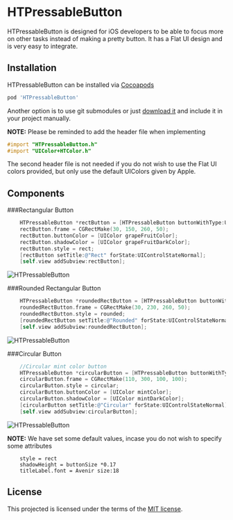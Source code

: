 HTPressableButton
==============
HTPressableButton is designed for iOS developers to be able to focus more on other tasks instead of making a pretty button. It has a Flat UI design and is very easy to integrate.


Installation
-------------------
HTPressableButton can be installed via [Cocoapods](http://cocoapods.org/)

```ruby
pod 'HTPressableButton'
```

Another option is to use git submodules or just [download it](https://github.com/Grouper/FlatUIKit/archive/master.zip) and include it in your project manually.

**NOTE:** Please be reminded to add the header file when implementing

```objective-c
#import "HTPressableButton.h"
#import "UIColor+HTColor.h"
```

The second header file is not needed if you do not wish to use the Flat UI colors provided, but only use the default UIColors given by Apple.

Components
-------------------
###Rectangular Button
```objective-c
    HTPressableButton *rectButton = [HTPressableButton buttonWithType:UIButtonTypeCustom];
    rectButton.frame = CGRectMake(30, 150, 260, 50);
    rectButton.buttonColor = [UIColor grapeFruitColor];
    rectButton.shadowColor = [UIColor grapeFruitDarkColor];
    rectButton.style = rect;
    [rectButton setTitle:@"Rect" forState:UIControlStateNormal];
    [self.view addSubview:rectButton];
```

![HTPressableButton](https://raw.githubusercontent.com/herinkc/HTPressableButton/master/READMEImages/RectButtonImage.gif?token=3966522__eyJzY29wZSI6IlJhd0Jsb2I6aGVyaW5rYy9IVFByZXNzYWJsZUJ1dHRvbi9tYXN0ZXIvUkVBRE1FSW1hZ2VzL1JlY3RCdXR0b25JbWFnZS5naWYiLCJleHBpcmVzIjoxMzk4OTY0NDg0fQ%3D%3D--f8882a05961b42509cb76cadc33bff716248e584)


###Rounded Rectangular Button
```objective-c
    HTPressableButton *roundedRectButton = [HTPressableButton buttonWithType:UIButtonTypeCustom];
    roundedRectButton.frame = CGRectMake(30, 230, 260, 50);
    roundedRectButton.style = rounded;
    [roundedRectButton setTitle:@"Rounded" forState:UIControlStateNormal];
    [self.view addSubview:roundedRectButton];
```

![HTPressableButton](https://raw.githubusercontent.com/herinkc/HTPressableButton/master/READMEImages/RoundedRectButtonImage.gif?token=3966522__eyJzY29wZSI6IlJhd0Jsb2I6aGVyaW5rYy9IVFByZXNzYWJsZUJ1dHRvbi9tYXN0ZXIvUkVBRE1FSW1hZ2VzL1JvdW5kZWRSZWN0QnV0dG9uSW1hZ2UuZ2lmIiwiZXhwaXJlcyI6MTM5ODk2NDYzMn0%3D--4049b9f971c220426b67c8e6b812d6a163a04e8a)


###Circular Button
```objective-c
    //Circular mint color button
    HTPressableButton *circularButton = [HTPressableButton buttonWithType:UIButtonTypeCustom];
    circularButton.frame = CGRectMake(110, 300, 100, 100);
    circularButton.style = circular;
    circularButton.buttonColor = [UIColor mintColor];
    circularButton.shadowColor = [UIColor mintDarkColor];
    [circularButton setTitle:@"Circular" forState:UIControlStateNormal];
    [self.view addSubview:circularButton];
```

![HTPressableButton](https://raw.githubusercontent.com/herinkc/HTPressableButton/master/READMEImages/CircularButtonImage.gif?token=3966522__eyJzY29wZSI6IlJhd0Jsb2I6aGVyaW5rYy9IVFByZXNzYWJsZUJ1dHRvbi9tYXN0ZXIvUkVBRE1FSW1hZ2VzL0NpcmNsZUJ1dHRvbkltYWdlLmdpZiIsImV4cGlyZXMiOjEzOTg5NjQ2MTN9--c1d65c71dbeed8a9f83db8073114f06caef80e53)


**NOTE:** We have set some default values, incase you do not wish to specify some attributes
```code
	style = rect
	shadowHeight = buttonSize *0.17
	titleLabel.font = Avenir size:18
```


License
-------------------
This projected is licensed under the terms of the [MIT license](https://github.com/herinkc/HTPressableButton/blob/master/LICENSE).